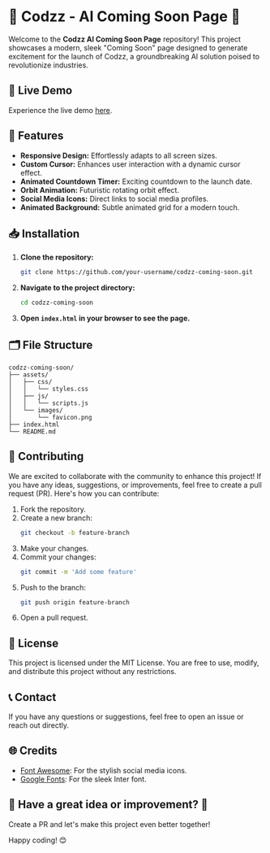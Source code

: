 # 🌟 Codzz - AI Coming Soon Page 🌟

Welcome to the **Codzz AI Coming Soon Page** repository! This project showcases a modern, sleek "Coming Soon" page designed to generate excitement for the launch of Codzz, a groundbreaking AI solution poised to revolutionize industries.

## 🚀 Live Demo

Experience the live demo [here](https://creative-malabi-954185.netlify.app/).

## 🎨 Features

- **Responsive Design:** Effortlessly adapts to all screen sizes.
- **Custom Cursor:** Enhances user interaction with a dynamic cursor effect.
- **Animated Countdown Timer:** Exciting countdown to the launch date.
- **Orbit Animation:** Futuristic rotating orbit effect.
- **Social Media Icons:** Direct links to social media profiles.
- **Animated Background:** Subtle animated grid for a modern touch.

## 📥 Installation

1. **Clone the repository:**
   ```bash
   git clone https://github.com/your-username/codzz-coming-soon.git
   ```

2. **Navigate to the project directory:**
   ```bash
   cd codzz-coming-soon
   ```

3. **Open `index.html` in your browser to see the page.**

## 🗂️ File Structure

```
codzz-coming-soon/
├── assets/
│   ├── css/
│   │   └── styles.css
│   ├── js/
│   │   └── scripts.js
│   └── images/
│       └── favicon.png
├── index.html
└── README.md
```

## 🤝 Contributing

We are excited to collaborate with the community to enhance this project! If you have any ideas, suggestions, or improvements, feel free to create a pull request (PR). Here's how you can contribute:

1. Fork the repository.
2. Create a new branch:
   ```bash
   git checkout -b feature-branch
   ```
3. Make your changes.
4. Commit your changes:
   ```bash
   git commit -m 'Add some feature'
   ```
5. Push to the branch:
   ```bash
   git push origin feature-branch
   ```
6. Open a pull request.

## 📜 License

This project is licensed under the MIT License. You are free to use, modify, and distribute this project without any restrictions.

## 📞 Contact

If you have any questions or suggestions, feel free to open an issue or reach out directly.

## 🌐 Credits

- [Font Awesome](https://fontawesome.com/): For the stylish social media icons.
- [Google Fonts](https://fonts.google.com/): For the sleek Inter font.

## 🎉 Have a great idea or improvement? 🎉

Create a PR and let's make this project even better together!

Happy coding! 😊

